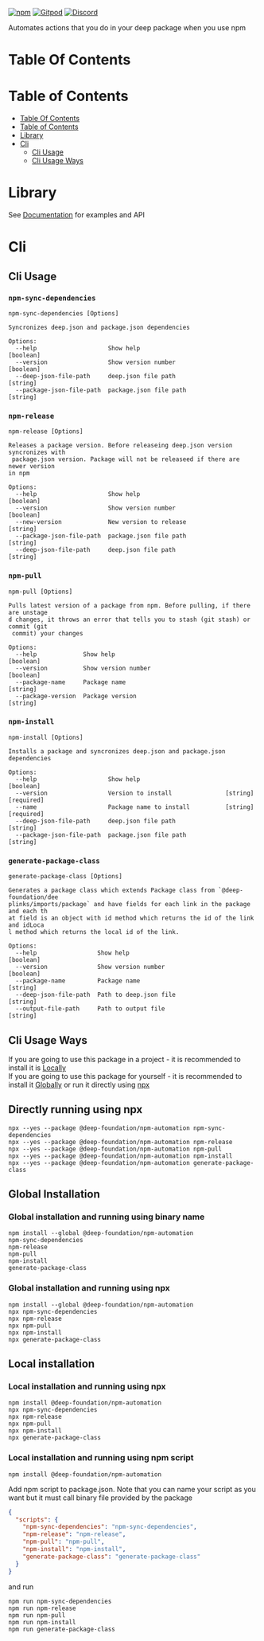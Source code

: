 [![npm](https://img.shields.io/npm/v/@deep-foundation/npm-automation.svg)](https://www.npmjs.com/package/@deep-foundation/npm-automation)
[![Gitpod](https://img.shields.io/badge/Gitpod-ready--to--code-blue?logo=gitpod)](https://gitpod.io/#https://github.com/deep-foundation/npm-automation) 
[![Discord](https://badgen.net/badge/icon/discord?icon=discord&label&color=purple)](https://discord.gg/deep-foundation)

Automates actions that you do in your deep package when you use npm

# Table Of Contents
<!-- TABLE_OF_CONTENTS_START -->
# Table of Contents
- [Table Of Contents](#table-of-contents)
- [Table of Contents](#table-of-contents)
- [Library](#library)
- [Cli](#cli)
  - [Cli Usage](#cli-usage)
  - [Cli Usage Ways](#cli-usage-ways)

<!-- TABLE_OF_CONTENTS_END -->

# Library
See [Documentation] for examples and API

# Cli
## Cli Usage
<!-- CLI_HELP_START -->

### `npm-sync-dependencies`
```
npm-sync-dependencies [Options]

Syncronizes deep.json and package.json dependencies

Options:
  --help                    Show help                                  [boolean]
  --version                 Show version number                        [boolean]
  --deep-json-file-path     deep.json file path                         [string]
  --package-json-file-path  package.json file path                      [string]
```

### `npm-release`
```
npm-release [Options]

Releases a package version. Before releaseing deep.json version syncronizes with
 package.json version. Package will not be releaseed if there are newer version
in npm

Options:
  --help                    Show help                                  [boolean]
  --version                 Show version number                        [boolean]
  --new-version             New version to release                      [string]
  --package-json-file-path  package.json file path                      [string]
  --deep-json-file-path     deep.json file path                         [string]
```

### `npm-pull`
```
npm-pull [Options]

Pulls latest version of a package from npm. Before pulling, if there are unstage
d changes, it throws an error that tells you to stash (git stash) or commit (git
 commit) your changes

Options:
  --help             Show help                                         [boolean]
  --version          Show version number                               [boolean]
  --package-name     Package name                                       [string]
  --package-version  Package version                                    [string]
```

### `npm-install`
```
npm-install [Options]

Installs a package and syncronizes deep.json and package.json dependencies

Options:
  --help                    Show help                                  [boolean]
  --version                 Version to install               [string] [required]
  --name                    Package name to install          [string] [required]
  --deep-json-file-path     deep.json file path                         [string]
  --package-json-file-path  package.json file path                      [string]
```

### `generate-package-class`
```
generate-package-class [Options]

Generates a package class which extends Package class from `@deep-foundation/dee
plinks/imports/package` and have fields for each link in the package and each th
at field is an object with id method which returns the id of the link and idLoca
l method which returns the local id of the link.

Options:
  --help                 Show help                                     [boolean]
  --version              Show version number                           [boolean]
  --package-name         Package name                                   [string]
  --deep-json-file-path  Path to deep.json file                         [string]
  --output-file-path     Path to output file                            [string]
```

<!-- CLI_HELP_END -->

## Cli Usage Ways
<!-- CLI_USAGE_WAYS_START -->
If you are going to use this package in a project - it is recommended to install it is [Locally](#local-installation)  
If you are going to use this package for yourself - it is recommended to install it [Globally](#global-installation) or run it directly using [npx](#directly-running-using-npx)
## Directly running using npx
```shell
npx --yes --package @deep-foundation/npm-automation npm-sync-dependencies
npx --yes --package @deep-foundation/npm-automation npm-release
npx --yes --package @deep-foundation/npm-automation npm-pull
npx --yes --package @deep-foundation/npm-automation npm-install
npx --yes --package @deep-foundation/npm-automation generate-package-class
```

## Global Installation
### Global installation and running using binary name
```shell
npm install --global @deep-foundation/npm-automation
npm-sync-dependencies
npm-release
npm-pull
npm-install
generate-package-class
```

### Global installation and running using npx
```shell
npm install --global @deep-foundation/npm-automation
npx npm-sync-dependencies
npx npm-release
npx npm-pull
npx npm-install
npx generate-package-class
```

## Local installation

### Local installation and running using npx
```shell
npm install @deep-foundation/npm-automation
npx npm-sync-dependencies
npx npm-release
npx npm-pull
npx npm-install
npx generate-package-class
```

### Local installation and running using npm script
```shell
npm install @deep-foundation/npm-automation
```
Add npm script to package.json. Note that you can name  your script as you want but it must call binary file provided by the package
```json
{
  "scripts": {
    "npm-sync-dependencies": "npm-sync-dependencies",
    "npm-release": "npm-release",
    "npm-pull": "npm-pull",
    "npm-install": "npm-install",
    "generate-package-class": "generate-package-class"
  }
}
```
and run
```shell
npm run npm-sync-dependencies
npm run npm-release
npm run npm-pull
npm run npm-install
npm run generate-package-class
```
<!-- CLI_USAGE_WAYS_END -->

[Documentation]: https://deep-foundation.github.io/npm-automation/
